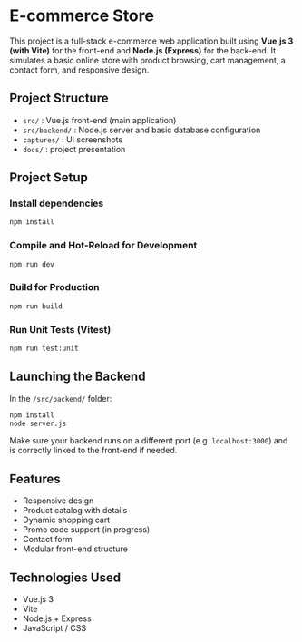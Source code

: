 # E-commerce Store

This project is a full-stack e-commerce web application built using **Vue.js 3 (with Vite)** for the front-end and **Node.js (Express)** for the back-end. It simulates a basic online store with product browsing, cart management, a contact form, and responsive design.

## Project Structure

- `src/` : Vue.js front-end (main application)
- `src/backend/` : Node.js server and basic database configuration
- `captures/` : UI screenshots
- `docs/` : project presentation

## Project Setup

### Install dependencies

```bash
npm install
```

### Compile and Hot-Reload for Development

```bash
npm run dev
```

### Build for Production

```bash
npm run build
```

### Run Unit Tests (Vitest)

```bash
npm run test:unit
```

## Launching the Backend

In the `/src/backend/` folder:

```bash
npm install
node server.js
```

Make sure your backend runs on a different port (e.g. `localhost:3000`) and is correctly linked to the front-end if needed.

## Features

- Responsive design
- Product catalog with details
- Dynamic shopping cart
- Promo code support (in progress)
- Contact form
- Modular front-end structure

## Technologies Used

- Vue.js 3
- Vite
- Node.js + Express
- JavaScript / CSS
